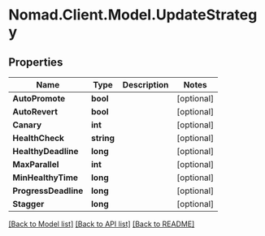 # Nomad.Client.Model.UpdateStrategy

## Properties

Name | Type | Description | Notes
------------ | ------------- | ------------- | -------------
**AutoPromote** | **bool** |  | [optional] 
**AutoRevert** | **bool** |  | [optional] 
**Canary** | **int** |  | [optional] 
**HealthCheck** | **string** |  | [optional] 
**HealthyDeadline** | **long** |  | [optional] 
**MaxParallel** | **int** |  | [optional] 
**MinHealthyTime** | **long** |  | [optional] 
**ProgressDeadline** | **long** |  | [optional] 
**Stagger** | **long** |  | [optional] 

[[Back to Model list]](../README.md#documentation-for-models) [[Back to API list]](../README.md#documentation-for-api-endpoints) [[Back to README]](../README.md)

